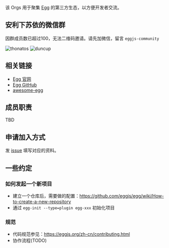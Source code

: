 该 Orgs 用于聚集 [Egg](https://github.com/eggjs) 的第三方生态，以方便开发者交流。

## 安利下苏依的微信群

因群成员数已超过100，无法二维码邀请。请先加微信，留言 `eggjs-community`

![thonatos](http://ox15d5vmp.bkt.clouddn.com/thonatos.jpeg/github)
![duncup](http://ox15d5vmp.bkt.clouddn.com/duncup.jpg/github)

## 相关链接

- [Egg 官网](https://eggjs.org/)
- [Egg GitHub](https://github.com/eggjs)
- [awesome-egg](https://github.com/eggjs/awesome-egg)

## 成员职责

TBD

## 申请加入方式

发 [issue](https://github.com/eggjs-community/README/issues/new) 填写对应的资料。

## 一些约定

### 如何发起一个新项目
- 建立一个仓库后，需要做的配置：https://github.com/eggjs/egg/wiki/How-to-create-a-new-repository
- 通过 `egg-init --type=plugin egg-xxx` 初始化项目

### 规范
- 代码规范参见：https://eggjs.org/zh-cn/contributing.html
- 协作流程(TODO)


